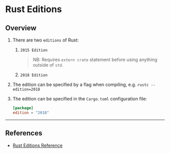 # Rust Editions

## Overview

1. There are two `editions` of Rust:

    1. `2015 Edition`

        > NB: Requires `extern crate` statement before using anything outside of `std`. 

    2. `2018 Edition`

2. The edition can be specified by a flag when compiling, e.g. `rustc --edition=2018`

3. The edition can be specified in the `Cargo.toml` configuration file:

    ```toml
    [package]
    edition = "2018"
    ```

---

## References

* [Rust Editions Reference](https://doc.rust-lang.org/nightly/edition-guide/introduction.html)

